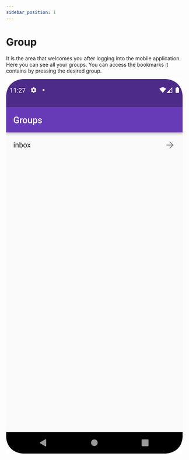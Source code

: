 ```yaml
---
sidebar_position: 1
---
```


# Group

It is the area that welcomes you after logging into the mobile application.
Here you can see all your groups.
You can access the bookmarks it contains by pressing the desired group.

![Group](./img/group.png)

